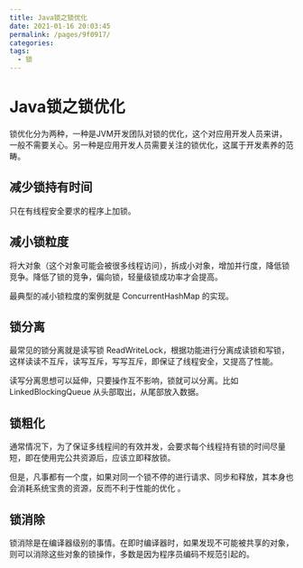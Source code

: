 ```yaml
---
title: Java锁之锁优化
date: 2021-01-16 20:03:45
permalink: /pages/9f0917/
categories:
tags:
  - 锁
---
```


# Java锁之锁优化

锁优化分为两种，一种是JVM开发团队对锁的优化，这个对应用开发人员来讲，一般不需要关心。另一种是应用开发人员需要关注的锁优化，这属于开发素养的范畴。

<!-- more -->
## 减少锁持有时间

只在有线程安全要求的程序上加锁。

## 减小锁粒度

将大对象（这个对象可能会被很多线程访问），拆成小对象，增加并行度，降低锁竞争。降低了锁的竞争，偏向锁，轻量级锁成功率才会提高。

最典型的减小锁粒度的案例就是 ConcurrentHashMap 的实现。

## 锁分离

最常见的锁分离就是读写锁 ReadWriteLock，根据功能进行分离成读锁和写锁，
这样读读不互斥，读写互斥，写写互斥，即保证了线程安全，又提高了性能。

读写分离思想可以延伸，只要操作互不影响，锁就可以分离。比如LinkedBlockingQueue 从头部取出，从尾部放入数据。

## 锁粗化

通常情况下，为了保证多线程间的有效并发，会要求每个线程持有锁的时间尽量短，即在使用完公共资源后，应该立即释放锁。

但是，凡事都有一个度，如果对同一个锁不停的进行请求、同步和释放，其本身也会消耗系统宝贵的资源，反而不利于性能的优化 。

## 锁消除

锁消除是在编译器级别的事情。在即时编译器时，如果发现不可能被共享的对象，则可以消除这些对象的锁操作，多数是因为程序员编码不规范引起的。


<Vssue />